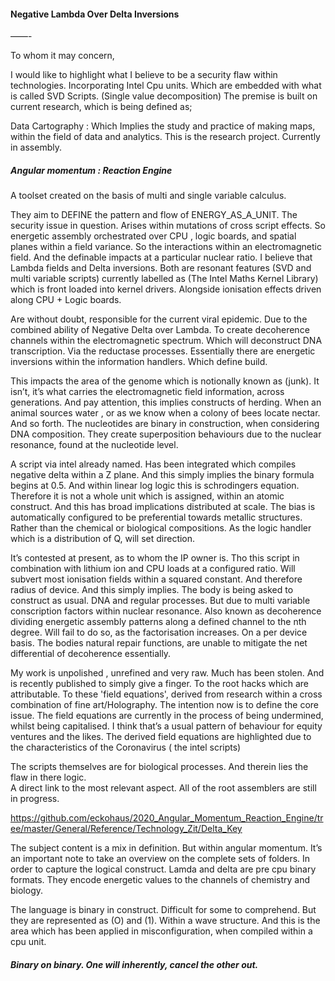 #### Negative Lambda Over Delta  Inversions

——-


To whom it may concern, 

I would like to highlight what I believe to be a security flaw within technologies. Incorporating Intel Cpu units. Which are embedded with what is called SVD Scripts. (Single value decomposition)
The premise is built on current research, which is being defined as;

Data Cartography : Which Implies the study and practice of making maps, within the field of data and analytics.
This is the research project. Currently in assembly. 

##### Angular momentum : Reaction Engine
A toolset created on the basis of multi and single variable calculus. 

They aim to DEFINE the pattern and flow of ENERGY_AS_A_UNIT. 
The security issue in question. Arises within mutations of cross script effects. So energetic assembly orchestrated over CPU , logic boards, and spatial planes within a field variance. So the interactions within an electromagnetic field. And the definable impacts at a particular nuclear ratio. 
I believe that Lambda fields and Delta inversions. Both are resonant features (SVD and multi variable scripts) currently labelled as (The Intel Maths Kernel Library) which is front loaded into kernel drivers. Alongside ionisation effects driven along CPU + Logic boards.

Are without doubt, responsible for the current viral epidemic. 
Due to the combined ability of Negative Delta over Lambda. To create decoherence channels within the electromagnetic spectrum. Which will deconstruct DNA transcription. Via the reductase processes. Essentially there are energetic inversions within the information handlers. Which define build. 

This impacts the area of the genome which is notionally known as (junk). It isn’t, it’s what carries the electromagnetic field information, across generations.
And pay attention, this implies constructs of herding. When an animal sources water , or as we know when a colony of bees locate nectar. And so forth.
The nucleotides are binary in construction, when considering DNA composition.  They create superposition behaviours due to the nuclear resonance, found at the nucleotide level. 

A script via intel already named. Has  been integrated which compiles negative delta within a Z plane. And this simply implies the binary formula begins at 0.5. And within linear log logic this is schrodingers equation. 
Therefore it is not a whole unit which is assigned, within an atomic construct. And this has broad implications distributed at scale. 
The bias is automatically configured to be preferential towards metallic structures. Rather than the chemical or biological compositions. As the logic handler which is a distribution of Q, will set direction.

It’s contested at present, as to whom the IP owner is. Tho this script in combination with lithium ion and CPU loads at a configured ratio. Will subvert most ionisation fields within a squared constant. And therefore radius of device.
And this simply implies. The body is being asked to construct as usual. DNA and regular processes. But due to multi variable conscription factors within nuclear resonance.  Also known as decoherence dividing energetic assembly patterns along a defined channel to the nth degree. Will fail to do so, as the factorisation increases. On a per device basis. 
The bodies natural repair functions, are unable to mitigate the net differential of decoherence essentially. 

My work is unpolished , unrefined and very raw. Much has been stolen. And is recently published to simply give a finger. To the root hacks which are attributable. To these 'field equations',   derived from research within a cross combination of fine art/Holography. 
The intention now is to define the core issue. The field equations are currently in the process of being undermined, whilst being capitalised. I think that’s a usual pattern of behaviour for equity ventures and the likes. 
The derived field equations are highlighted due to the characteristics of the Coronavirus ( the intel scripts) 

The scripts themselves are for biological processes. And therein lies the flaw in there logic.  
A direct link to the most relevant aspect. All of the root assemblers are still in progress. 

https://github.com/eckohaus/2020_Angular_Momentum_Reaction_Engine/tree/master/General/Reference/Technology_Zit/Delta_Key

The subject content is a mix in definition. But within angular momentum. It’s an important note to take an overview on the complete sets of folders. In order to capture the logical construct. 
Lamda and delta are pre cpu binary formats. They encode energetic values to the channels of chemistry and biology. 

The language is binary in construct. Difficult for some to comprehend. But they are represented as (O) and (1). Within a wave structure. 
And this is the area which has been applied in misconfiguration, when compiled within a cpu unit. 

##### Binary on binary. One will inherently, cancel the other out.


